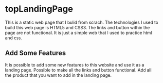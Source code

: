 # topLandingPage

This is a static web page that I bulid from scrach.
The technologies I used to build this web page is HTML5 and CSS3.
The links and button within the page are not functional.
It is just a simple web that I used to practice html and css.

## Add Some Features 

It is possible to add some new features to this website and use it as a landing page.
Possible to make all the links and button functional.
Add all the product that you want to add in the landing page.

